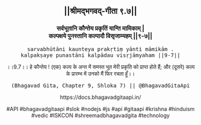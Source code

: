 <center><h2>||श्रीमद्‍भगवद्‍-गीता ९.७||</h2>
<h3>सर्वभूतानि कौन्तेय प्रकृतिं यान्ति मामिकाम् |<br/>कल्पक्षये पुनस्तानि कल्पादौ विसृजाम्यहम् ||९-७||</h3>
<pre>sarvabhūtāni kaunteya prakṛtiṃ yānti māmikām .<br/>kalpakṣaye punastāni kalpādau visṛjāmyaham ||9-7||</pre>
<p>।।9.7।। हे कौन्तेय ! (एक) कल्प के अन्त में समस्त भूत मेरी प्रकृति को प्राप्त होते हैं; और (दूसरे) कल्प के प्रारम्भ में उनको मैं फिर रचता हूँ।।</p>
<pre>(Bhagavad Gita, Chapter 9, Shloka 7) || @BhagavadGitaApi</pre><p>https://docs.bhagavadgitaapi.in/</p><p>#API #bhagavadgitaapi #slok #nodejs #js #api #gitaapi #krishna #hinduism #vedic #ISKCON #shreemadbhagavadgita #technology</p></center>